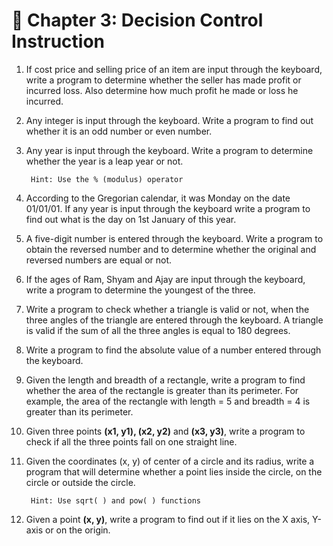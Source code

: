 # 📌 Chapter 3: Decision Control Instruction

1. If cost price and selling price of an item are input through the 
keyboard, write a program to determine whether the seller has 
made profit or incurred loss. Also determine how much profit he 
made or loss he incurred.  

1. Any integer is input through the keyboard. Write a program to find 
out whether it is an odd number or even number.  

1. Any year is input through the keyboard. Write a program to 
determine whether the year is a leap year or not. 
        
        Hint: Use the % (modulus) operator

1. According to the Gregorian calendar, it was Monday on the date 
01/01/01. If any year is input through the keyboard write a program 
to find out what is the day on 1st January of this year.  

1. A five-digit number is entered through the keyboard. Write a 
program to obtain the reversed number and to determine whether 
the original and reversed numbers are equal or not.  

1. If the ages of Ram, Shyam and Ajay are input through the keyboard, 
write a program to determine the youngest of the three.  

1. Write a program to check whether a triangle is valid or not, when 
the three angles of the triangle are entered through the keyboard. 
A triangle is valid if the sum of all the three angles is equal to 180 
degrees.  

1. Write a program to find the absolute value of a number entered 
through the keyboard.  

1. Given the length and breadth of a rectangle, write a program to find 
whether the area of the rectangle is greater than its perimeter. For 
example, the area of the rectangle with length = 5 and breadth = 4 
is greater than its perimeter.  

1. Given three points  **(x1, y1), (x2, y2)** and **(x3, y3)**, write a program 
to check if all the three points fall on one straight line.  

1. Given the coordinates (x, y) of center of a circle and its radius, write 
a program that will determine whether a point lies inside the circle, on the circle or outside the circle.

        Hint: Use sqrt( ) and pow( ) functions

1. Given a point **(x, y)**, write a program to find out if it lies on the X
axis, Y-axis or on the origin.